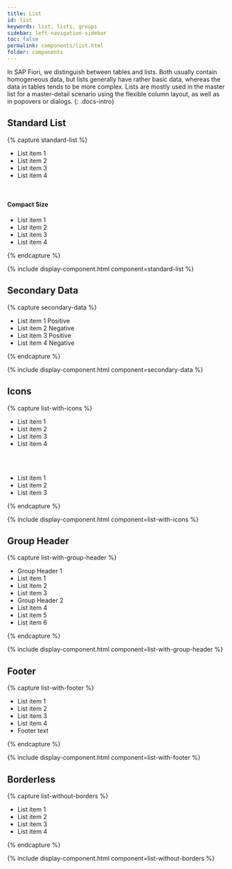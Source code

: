 ```yaml
---
title: List
id: list
keywords: list, lists, groups
sidebar: left-navigation-sidebar
toc: false
permalink: components/list.html
folder: components
---
```


In SAP Fiori, we distinguish between tables and lists. Both usually contain homogeneous data, but lists generally have rather basic data, whereas the data in tables tends to be more complex. Lists are mostly used in the master list for a master-detail scenario using the flexible column layout, as well as in popovers or dialogs.
{: .docs-intro}

## Standard List

{% capture standard-list %}
<ul class="fd-list">
  <li class="fd-list__item">
      <span class="fd-list__title">List item 1</span>
  </li>
  <li class="fd-list__item">
      <span class="fd-list__title">List item 2</span>
  </li>
  <li class="fd-list__item">
      <span class="fd-list__title">List item 3</span>
  </li>
  <li class="fd-list__item">
      <span class="fd-list__title">List item 4</span>
  </li>
</ul>
<br />

<h4>Compact Size</h4>
<ul class="fd-list fd-list--compact">
  <li class="fd-list__item">
      <span class="fd-list__title">List item 1</span>
  </li>
  <li class="fd-list__item">
      <span class="fd-list__title">List item 2</span>
  </li>
  <li class="fd-list__item">
      <span class="fd-list__title">List item 3</span>
  </li>
  <li class="fd-list__item">
      <span class="fd-list__title">List item 4</span>
  </li>
</ul>
{% endcapture %}

{% include display-component.html component=standard-list %}

## Secondary Data

{% capture secondary-data %}
<ul class="fd-list">
  <li class="fd-list__item">
      <span class="fd-list__title">List item 1</span>
      <span class="fd-list__secondary fd-has-color-status-1">Positive</span>
  </li>
  <li class="fd-list__item">
      <span class="fd-list__title">List item 2</span>
      <span class="fd-list__secondary fd-has-color-status-3">Negative</span>
  </li>
  <li class="fd-list__item">
      <span class="fd-list__title">List item 3</span>
      <span class="fd-list__secondary fd-has-color-status-1">Positive</span>
  </li>
  <li class="fd-list__item">
      <span class="fd-list__title">List item 4</span>
      <span class="fd-list__secondary fd-has-color-status-3">Negative</span>
  </li>
</ul>
{% endcapture %}

{% include display-component.html component=secondary-data %}

## Icons

{% capture list-with-icons %}
<ul class="fd-list">
  <li class="fd-list__item">
      <span class="fd-list__icon sap-icon--cart"></span>
      <span class="fd-list__title">List item 1</span>
  </li>
  <li class="fd-list__item">
      <span class="fd-list__icon sap-icon--wrench"></span>
      <span class="fd-list__title">List item 2</span>
  </li>
  <li class="fd-list__item">
      <span class="fd-list__icon sap-icon--lightbulb"></span>
      <span class="fd-list__title">List item 3</span>
  </li>
  <li class="fd-list__item">
      <span class="fd-list__icon sap-icon--history"></span>
      <span class="fd-list__title">List item 4</span>
  </li>
</ul>
<br /><br />
<ul class="fd-list">
  <li class="fd-list__item">
      <span class="fd-list__title">List item 1</span>
      <span class="fd-list__icon sap-icon--navigation-right-arrow"></span>
  </li>
  <li class="fd-list__item">
      <span class="fd-list__title">List item 2</span>
      <span class="fd-list__icon sap-icon--navigation-right-arrow"></span>
  </li>
  <li class="fd-list__item">
      <span class="fd-list__title">List item 3</span>
      <span class="fd-list__icon sap-icon--navigation-right-arrow"></span>
  </li>
</ul>
{% endcapture %}

{% include display-component.html component=list-with-icons %}

## Group Header

{% capture list-with-group-header %}
<ul class="fd-list">
  <li class="fd-list__group-header">
    Group Header 1
  </li>
  <li class="fd-list__item">
      <span class="fd-list__title">List item 1</span>
  </li>
  <li class="fd-list__item">
      <span class="fd-list__title">List item 2</span>
  </li>
  <li class="fd-list__item">
      <span class="fd-list__title">List item 3</span>
  </li>
  <li class="fd-list__group-header">
    Group Header 2
  </li>
  <li class="fd-list__item">
      <span class="fd-list__title">List item 4</span>
  </li>
  <li class="fd-list__item">
      <span class="fd-list__title">List item 5</span>
  </li>
  <li class="fd-list__item">
      <span class="fd-list__title">List item 6</span>
  </li>
</ul>
{% endcapture %}

{% include display-component.html component=list-with-group-header %}

## Footer

{% capture list-with-footer %}
<ul class="fd-list">
  <li class="fd-list__item">
      <span class="fd-list__title">List item 1</span>
  </li>
  <li class="fd-list__item">
      <span class="fd-list__title">List item 2</span>
  </li>
  <li class="fd-list__item">
      <span class="fd-list__title">List item 3</span>
  </li>
  <li class="fd-list__item">
      <span class="fd-list__title">List item 4</span>
  </li>
  <li class="fd-list__footer">
    Footer text
  </li>
</ul>
{% endcapture %}

{% include display-component.html component=list-with-footer %}

## Borderless

{% capture list-without-borders %}
<ul class="fd-list fd-list--no-border">
  <li class="fd-list__item">
      <span class="fd-list__title">List item 1</span>
  </li>
  <li class="fd-list__item">
      <span class="fd-list__title">List item 2</span>
  </li>
  <li class="fd-list__item">
      <span class="fd-list__title">List item 3</span>
  </li>
  <li class="fd-list__item">
      <span class="fd-list__title">List item 4</span>
  </li>
</ul>
{% endcapture %}

{% include display-component.html component=list-without-borders %}
